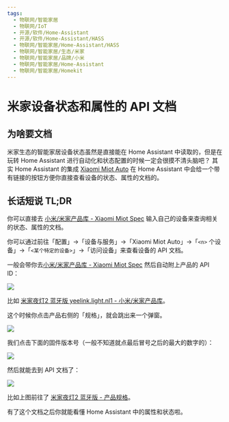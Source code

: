 ```yaml
---
tags:
  - 物联网/智能家居
  - 物联网/IoT
  - 开源/软件/Home-Assistant
  - 开源/软件/Home-Assistant/HASS
  - 物联网/智能家居/Home-Assistant/HASS
  - 物联网/智能家居/生态/米家
  - 物联网/智能家居/品牌/小米
  - 物联网/智能家居/Home-Assistant
  - 物联网/智能家居/Homekit
---
```


# 米家设备状态和属性的 API 文档

## 为啥要文档

米家生态的智能家居设备状态虽然是直接能在 Home Assistant 中读取的，但是在玩转 Home Assistant 进行自动化和状态配置的时候一定会很摸不清头脑吧？
其实 Home Assistant 的集成 [Xiaomi Miot Auto](https://github.com/al-one/hass-xiaomi-miot) 在 Home Assistant 中会给一个带有链接的按钮方便你直接查看设备的状态、属性的文档的。
## 长话短说 TL;DR

你可以直接去 [小米/米家产品库 - Xiaomi Miot Spec](https://home.miot-spec.com/s/) 输入自己的设备来查询相关的状态、属性的文档。

你可以通过前往「配置」->「设备与服务」->「Xiaomi Miot Auto」->「`<n>` 个设备」->「`<某个特定的设备>`」->「访问设备」来查看设备的 API 文档。

一般会带你去[小米/米家产品库 - Xiaomi Miot Spec](https://home.miot-spec.com/s/) 然后自动附上产品的 API ID：

![](mihome-device-states-n-properties-screenshot-1.png)

比如 [米家夜灯2 蓝牙版 yeelink.light.nl1 - 小米/米家产品库](https://home.miot-spec.com/s/yeelink.light.nl1)。

这个时候你点击产品右侧的「规格」，就会跳出来一个弹窗。

![](mihome-device-states-n-properties-screenshot-2.png)

我们点击下面的固件版本号（一般不知道就点最后冒号之后的最大的数字的）：

![](mihome-device-states-n-properties-screenshot-3.png)

然后就能去到 API 文档了：

![](mihome-device-states-n-properties-screenshot-4.png)

比如上图前往了 [米家夜灯2 蓝牙版 - 产品规格](https://home.miot-spec.com/spec?type=urn:miot-spec-v2:device:night-light:0000A0AB:yeelink-nl1:1)。

有了这个文档之后你就能看懂 Home Assistant 中的属性和状态啦。
